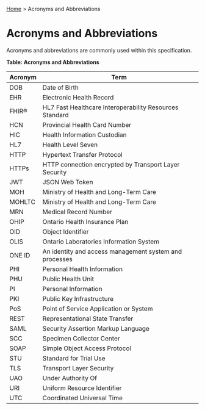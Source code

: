 <p id="breadcrumb">

[Home](Home) > Acronyms and Abbreviations

</p>



# Acronyms and Abbreviations

Acronyms and abbreviations are commonly used within this specification.  

**Table: Acronyms and Abbreviations**

| Acronym | Term                                                    |
|---------|---------------------------------------------------------|
| DOB     | Date of Birth                                           |
| EHR     | Electronic Health Record                                |
| FHIR®   | HL7 Fast Healthcare Interoperability Resources Standard |
| HCN     | Provincial Health Card Number                           |
| HIC     | Health Information Custodian                            |
| HL7     | Health Level Seven                                      |
| HTTP    | Hypertext Transfer Protocol                             |
| HTTPs   | HTTP connection encrypted by Transport Layer Security   |
| JWT     | JSON Web Token                                          |
| MOH     | Ministry of Health and Long-Term Care                   |
| MOHLTC  | Ministry of Health and Long-Term Care                   |
| MRN     | Medical Record Number                                   |
| OHIP    | Ontario Health Insurance Plan                           |
| OID     | Object Identifier                                       |
| OLIS    | Ontario Laboratories Information System                 |
| ONE ID  | An identity and access management system and processes  |
| PHI     | Personal Health Information                             |
| PHU     | Public Health Unit                             |
| PI      | Personal Information                                    |
| PKI     | Public Key Infrastructure                               |
| PoS     | Point of Service Application or System                  |
| REST    | Representational State Transfer                         |
| SAML    | Security Assertion Markup Language                      |
| SCC     | Specimen Collector Center                               |
| SOAP    | Simple Object Access Protocol                           |
| STU     | Standard for Trial Use                                  |
| TLS     | Transport Layer Security                                |
| UAO     | Under Authority Of                                      |
| URI     | Uniform Resource Identifier                             |
| UTC     | Coordinated Universal Time                              |


